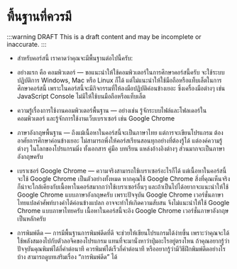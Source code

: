 # พื้นฐานที่ควรมี

:::warning DRAFT
This is a draft content and may be incomplete or inaccurate.
:::

- สำหรับคอร์สนี้ เราคาดว่าคุณจะมีพื้นฐานต่อไปนี้ครับ:

- อย่างแรก คือ คอมพิวเตอร์ — ขอแนะนำให้ใช้คอมพิวเตอร์ในการศึกษาคอร์สนี้ครับ
    จะใช้ระบบปฏิบัติการ Windows, Mac หรือ Linux ก็ได้
    แต่ไม่แนะนำให้ใช้มือถือหรือแท็บเล็ตในการศึกษาคอร์สนี้
    เพราะในคอร์สนี้จะมีกิจกรรมที่ให้ลงมือปฏิบัติค่อนข้างเยอะ
    ซึ่งเครื่องมือต่างๆ เช่น JavaScript Console ไม่มีให้ใช้บนมือถือหรือแท็บเล็ต

- ความรู้เรื่องการใช้งานคอมพิวเตอร์พื้นฐาน — อย่างเช่น
    รู้จักระบบไฟล์และโฟลเดอร์ในคอมพิวเตอร์
    และรู้จักการใช้งานเว็บเบราเซอร์ เช่น Google Chrome

- ภาษาอังกฤษพื้นฐาน — ถึงแม้เนื้อหาในคอร์สนี้จะเป็นภาษาไทย
    แต่การจะเขียนโปรแกรม ต้องอาศัยการศึกษาค่อนข้างเยอะ ไม่สามารถพึ่งให้คอร์สเรียนสอนทุกอย่างที่ต้องรู้ได้
    แต่องค์ความรู้ต่างๆ ในโลกของโปรแกรมมิ่ง
    ทั้งเอกสาร คู่มือ บทเรียน แหล่งอ้างอิงต่างๆ ส่วนมากจะเป็นภาษาอังกฤษครับ

- เบราเซอร์ Google Chrome — ความจริงสามารถใช้เบราเซอร์อะไรก็ได้
    แต่เนื้อหาในคอร์สนี้จะใช้ Google Chrome เป็นตัวอย่างทั้งหมด
    หากคุณใช้ Google Chrome สิ่งที่คุณเห็นจริงก็น่าจะใกล้เคียงกับเนื้อหาในคอร์สมากกว่าใช้เบราเซอร์อื่นๆ
    และถ้าเป็นไปได้อยากจะแนะนำให้ใช้ Google Chrome แบบภาษาอังกฤษครับ เพราะปัจจุบัน Google Chrome เวอร์ชั่นภาษาไทยแปลคำศัพท์บางคำได้ค่อนข้างแปลก อาจจะทำให้เกิดความสับสน จึงไม่แนะนำให้ใช้ Google Chrome แบบภาษาไทยครับ
    เนื้อหาในคอร์สนี้จะอิง Google Chrome เวอร์ชั่นภาษาอังกฤษเป็นหลักครับ

- การพิมพ์ดีด — การมีพื้นฐานการพิมพ์ดีดที่ดี จะช่วยให้เขียนโปรแกรมได้ง่ายขึ้น
    เพราะว่าคุณจะได้ใช้พลังสมองไปกับตัวลอจิคของโปรแกรม
    แทนที่จะมานั่งหาว่าปุ่มอะไรอยู่ตรงไหน
    ถ้าคุณอยากรู้ว่าปัจจุบันคุณพิมพ์ได้กี่คำต่อนาที ควรพิมพ์ได้เร็วกี่คำต่อนาที หรืออยากรู้ว่ามีวิธีฝึกพิมพ์ดีดอย่างไรบ้าง สามารถดูบทเสริมเรื่อง “การพิมพ์ดีด” ได้
